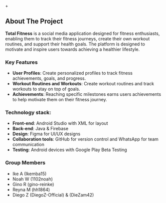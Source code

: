 +<!-- ABOUT THE PROJECT -->
## About The Project
**Total Fitness** is a social media application designed for fitness enthusiasts, enabling them to track their fitness journeys, create their own workout routines, and support their health goals. The platform is designed to motivate and inspire users towards achieving a healthier lifestyle.


### Key Features

- **User Profiles**: Create personalized profiles to track fitness achievements, goals, and progress.
- **Workout Routines and Workouts**: Create workout routines and track workouts to stay on top of goals.
- **Achievements**: Reaching specific milestones earns users achievements to help motivate them on their fitness journey.


### Technology stack:
- **Front-end**: Android Studio with XML for layout
- **Back-end**: Java & Firebase
- **Design**: Figma for UI/UX designs
- **Collaboration tools**: GitHub for version control and WhatsApp for team communication
- **Testing**: Android devices with Google Play Beta Testing


### Group Members
- Ike A (Ikemba15)
- Noah W (1102noah)
- Gino R (gino-reinke)
- Reyna M (hh1864)
- Diego Z (DiegoZ-Official) & (DieZam42)

